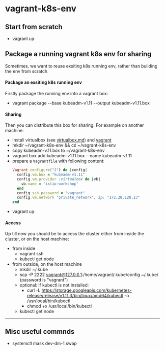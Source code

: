 # vagrant-k8s-env

## Start from scratch

- vagrant up

## Package a running vagrant k8s env for sharing

Sometimes, we want to reuse exsiting k8s running env, rather than building the env from scratch.

#### Package an exsiting k8s running env 

Firstly package the running env into a vagrant box:

- vagrant package --base kubeadm-v1.11 --output kubeadm-v1.11.box

#### Sharing

Then you can distribute this box for sharing. For example on another machine:

- install virtualbox (see [virtualbox.md](virtualbox.md)) and [vagrant](vagrant.md)
- mkdir ~/vagrant-k8s-env && cd ~/vagrant-k8s-env
- copy kubeadm-v.11.box to ~/vagrant-k8s-env
- vagrant box add kubeadm-v1.11.box --name kubeadm-v1.11
- prepare a `Vagrantfile` with following content:
    ```ruby
    Vagrant.configure("2") do |config|
      config.vm.box = "kubeadm-v1.11"
      config.vm.provider :virtualbox do |vb|
        vb.name = "istio-workshop"
      end
      config.ssh.password = "vagrant"
      config.vm.network "private_network", ip: "172.28.128.13"
    end
    ```
- vagrant up

#### Access

Up till now you should be to access the cluster either from inside the cluster, or on the host machine:

- from inside
    - vagrant ssh
    - kubectl get node
- from outside, on the host machine
    - mkdir ~/.kube
    - scp -P 2222 vagrant@127.0.0.1:/home/vagrant/.kube/config ~/.kube/ (password is "vagrant")
    - optional: if kubectl is not installed:
        - curl -L https://storage.googleapis.com/kubernetes-release/release/v1.11.3/bin/linux/amd64/kubectl -o /usr/local/bin/kubectl
        - chmod +x /usr/local/bin/kubectl
    - kubectl get node

---

## Misc useful commnds

- systemctl mask dev-dm-1.swap

